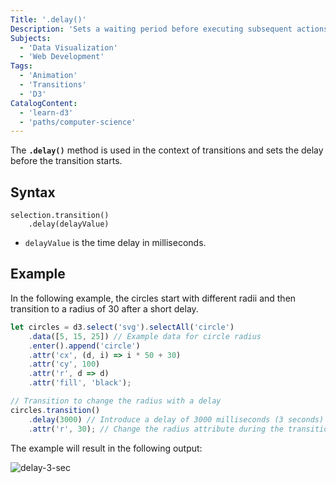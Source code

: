 ```yaml
---
Title: '.delay()'
Description: 'Sets a waiting period before executing subsequent actions.' 
Subjects: 
  - 'Data Visualization'
  - 'Web Development'
Tags: 
  - 'Animation'
  - 'Transitions'
  - 'D3'
CatalogContent: 
  - 'learn-d3'
  - 'paths/computer-science'
---
```


The **`.delay()`** method is used in the context of transitions and sets the delay before the transition starts.

## Syntax

```pseudo
selection.transition()
    .delay(delayValue)
```

- `delayValue` is the time delay in milliseconds.

## Example

In the following example, the circles start with different radii and then transition to a radius of 30 after a short delay.

```js
let circles = d3.select('svg').selectAll('circle')
    .data([5, 15, 25]) // Example data for circle radius
    .enter().append('circle')
    .attr('cx', (d, i) => i * 50 + 30)
    .attr('cy', 100)
    .attr('r', d => d)
    .attr('fill', 'black');

// Transition to change the radius with a delay
circles.transition()
    .delay(3000) // Introduce a delay of 3000 milliseconds (3 seconds)
    .attr('r', 30); // Change the radius attribute during the transition
```
The example will result in the following output:

![delay-3-sec](https://github.com/thomasvlachos/docs/blob/topic-content-term/media/delay-3-sec.gif)
